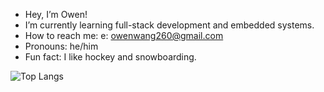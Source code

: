 -  Hey, I’m Owen!
-  I’m currently learning full-stack development and embedded systems.
-  How to reach me: e: owenwang260@gmail.com
-  Pronouns: he/him
-  Fun fact: I like hockey and snowboarding.

![Top Langs](https://github-readme-stats.vercel.app/api/top-langs/?username=owang06&layout=compact)

<!---
owang06/owang06 is a ✨ special ✨ repository because its `README.md` (this file) appears on your GitHub profile.
You can click the Preview link to take a look at your changes.
--->
